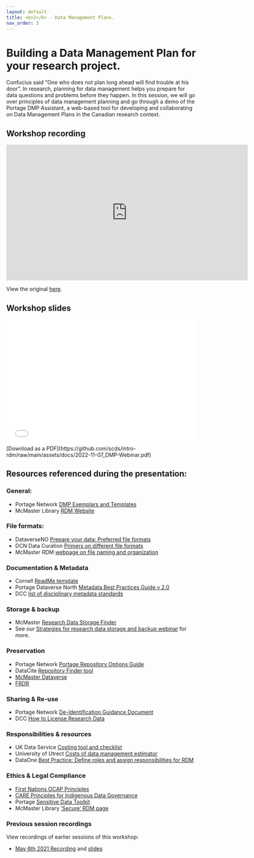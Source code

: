 ```yaml
---
layout: default
title: <b>2</b> - Data Management Plans.
nav_order: 3
---
```


# Building a Data Management Plan for your research project.

Confucius said “One who does not plan long ahead will find trouble at his door”. In research, planning for data management helps you prepare for data questions and problems before they happen. In this session, we will go over principles of data management planning and go through a demo of the Portage DMP Assistant, a web-based tool for developing and collaborating on Data Management Plans in the Canadian research context.


## Workshop recording

<iframe height="360" width="640" allowfullscreen frameborder=0 src="https://echo360.ca/media/e0ae5a2f-eebe-4374-859a-ec0d024a0ddb/public"></iframe>

View the original [here](https://echo360.ca/media/e0ae5a2f-eebe-4374-859a-ec0d024a0ddb/public).

## Workshop slides

<div style="position:relative;padding-top:66.25%;">
<iframe src="//docs.google.com/viewer?url=https://github.com/scds/intro-rdm/raw/main/assets/docs/2022-11-07_DMP-Webinar.pdf?dl=0&hl=en_US&embedded=true" class="gde-frame" style="position:absolute;top:0;left:0;width:100%;height:100%;border:none;" scrolling="no"></iframe>
</div>
[Download as a PDF](https://github.com/scds/intro-rdm/raw/main/assets/docs/2022-11-07_DMP-Webinar.pdf)
<br>

## Resources referenced during the presentation:

### General:
* Portage Network [DMP Exemplars and Templates](https://portagenetwork.ca/tools-and-resources/training-resources/)
* McMaster Library [RDM Website](https://library.mcmaster.ca/services/rdm)

### File formats:
* DataverseNO [Prepare your data: Preferred file formats](https://site.uit.no/dataverseno/deposit/prepare/#what-are-preferred-file-formats)
* DCN Data Curation [Primers on different file formats](https://datacurationnetwork.org/outputs/data-curation-primers/)
* McMaster RDM [webpage on file naming and organization](https://rdm.mcmaster.ca/organize#tab-file-folder-organization)

### Documentation & Metadata
* Cornell [ReadMe template](https://cornell.app.box.com/v/ReadmeTemplate)
* Portage Dataverse North [Metadata Best Practices Guide v 2.0](http://hdl.handle.net/2429/73609)
* DCC [list of disciplinary metadata standards](https://www.dcc.ac.uk/guidance/standards/metadata)

### Storage & backup
* McMaster [Research Data Storage Finder](https://u.mcmaster.ca/storagefinder)
* See our [Strategies for research data storage and backup webinar](storage) for more.

### Preservation
* Portage Network [Portage Repository Options Guide](https://zenodo.org/record/3966349)
* DataCite [Repository Finder tool](https://repositoryfinder.datacite.org/)
* [McMaster Dataverse](https://borealisdata.ca/dataverse/mcmaster)
* [FRDR](https://www.frdr-dfdr.ca/repo/)

### Sharing & Re-use
* Portage Network [De-Identification Guidance Document](https://zenodo.org/record/4270551)
* DCC [How to License Research Data](https://www.dcc.ac.uk/guidance/how-guides/license-research-data)

### Responsibilities & resources
* UK Data Service [Costing tool and checklist](https://ukdataservice.ac.uk/media/622368/costingtool.pdf)
* University of Utrect [Costs of data management estimator](https://www.uu.nl/en/research/research-data-management/guides/costs-of-data-management)
* DataOne [Best Practice: Define roles and assign responsibilities for RDM](https://dataoneorg.github.io/Education/bestpractices/define-roles-and)

### Ethics & Legal Compliance
* [First Nations OCAP Principles](https://fnigc.ca/ocap-training/)
* [CARE Principles for Indigenous Data Governance](https://www.gida-global.org/care)
* Portage [Sensitive Data Toolkit](https://alliancecan.ca/en/services/research-data-management/learning-and-training/training-resources#heading-sensitive-data-guidance)
* McMaster Library [‘Secure’ RDM page](https://rdm.mcmaster.ca/secure)

### Previous session recordings

View recordings of earlier sessions of this workshop:

* [May 6th 2021 Recording](https://echo360.ca/media/cbeb4b28-21a4-4149-a814-ddeef38efab4/public) and [slides](https://github.com/scds/intro-rdm/raw/main/assets/docs/2021-05-07_DMP_Slides.pdf)
